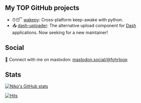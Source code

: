 ## My TOP GitHub projects

- ⏰😴 [wakepy](https://github.com/fohrloop/wakepy): Cross-platform keep-awake with python.
- 📤 [dash-uploader](https://github.com/fohrloop/dash-uploader): The alternative upload component for [Dash](https://plotly.com/dash/) applications. Now seeking for a new maintainer!

## Social

🦣  Connect with me on mastodon: [mastodon.social/@fohrloop](https://mastodon.social/@fohrloop) 
  
## Stats
[![Niko's GitHub stats](https://github-readme-stats.vercel.app/api?username=fohrloop&show_icons=true)](https://github.com/anuraghazra/github-readme-stats)

[![Hits](https://hits.seeyoufarm.com/api/count/incr/badge.svg?url=https%3A%2F%2Fgithub.com%2Ffohrloop%2F&count_bg=%2379C83D&title_bg=%23555555&icon=github.svg&icon_color=%23E7E7E7&title=hits+today+%2F+all+time&edge_flat=false)](https://hits.seeyoufarm.com)
